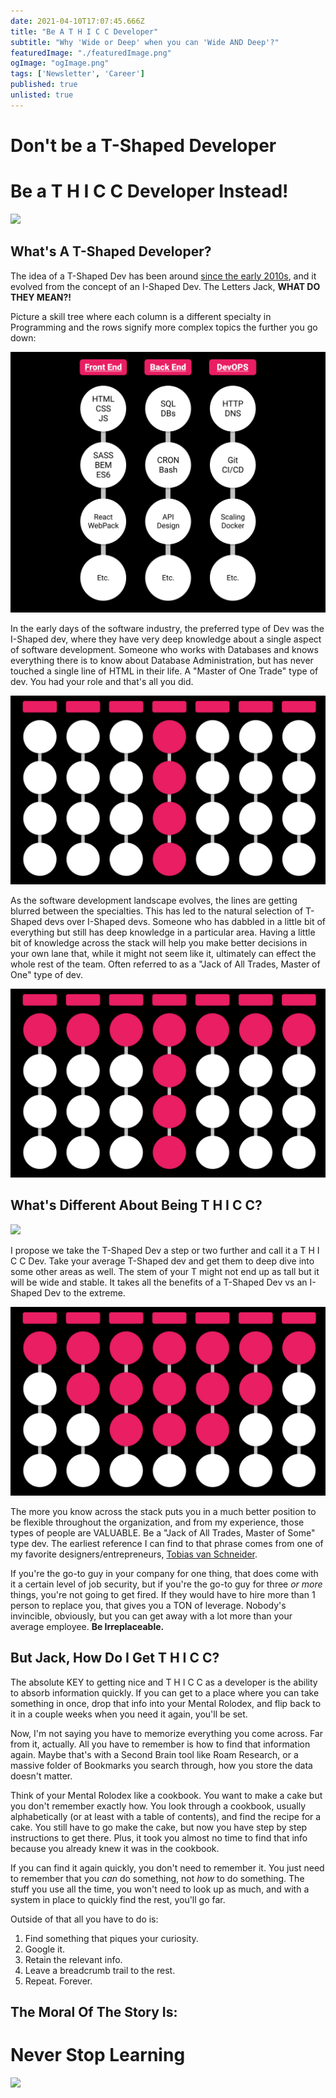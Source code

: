 ```yaml
---
date: 2021-04-10T17:07:45.666Z
title: "Be A T H I C C Developer" 
subtitle: "Why 'Wide or Deep' when you can 'Wide AND Deep'?"
featuredImage: "./featuredImage.png"
ogImage: "ogImage.png"
tags: ['Newsletter', 'Career']
published: true
unlisted: true
--- 
```


# Don't be a T-Shaped Developer
# Be a T&nbsp;H&nbsp;I&nbsp;C&nbsp;C Developer Instead!

![](https://media.giphy.com/media/kcOVt7d7hcUVkADVS1/giphy.gif)

## What's A T-Shaped Developer?
The idea of a T-Shaped Dev has been around [since the early 2010s](https://en.wikipedia.org/wiki/T-shaped_skills), and it evolved from the concept of an I-Shaped Dev. The Letters Jack, **WHAT DO THEY MEAN?!**

Picture a skill tree where each column is a different specialty in Programming and the rows signify more complex topics the further you go down:

![Dev Skill Tree](./dev-skill-tree.png) 

In the early days of the software industry, the preferred type of Dev was the I-Shaped dev, where they have very deep knowledge about a single aspect of software development. Someone who works with Databases and knows everything there is to know about Database Administration, but has never touched a single line of HTML in their life. A "Master of One Trade" type of dev. You had your role and that's all you did.

![Dev Skill Tree of an I-Shape Dev](./skill-tree--i-dev.png) 


As the software development landscape evolves, the lines are getting blurred between the specialties. This has led to the natural selection of T-Shaped devs over I-Shaped devs. Someone who has dabbled in a little bit of everything but still has deep knowledge in a particular area. Having a little bit of knowledge across the stack will help you make better decisions in your own lane that, while it might not seem like it, ultimately can effect the whole rest of the team. Often referred to as a "Jack of All Trades, Master of One" type of dev.

![Dev Skill Tree of an T-Shape Dev](./skill-tree--t-dev.png) 


## What's Different About Being T H I C C?

![](https://media.giphy.com/media/PN5d7H16UzSrS/giphy.gif)

I propose we take the T-Shaped Dev a step or two further and call it a T H I C C Dev. Take your average T-Shaped dev and get them to deep dive into some other areas as well. The stem of your T might not end up as tall but it will be wide and stable. It takes all the benefits of a T-Shaped Dev vs an I-Shaped Dev to the extreme. 

![Dev Skill Tree of an T-Shape Dev](./skill-tree--thicc-dev.png) 


The more you know across the stack puts you in a much better position to be flexible throughout the organization, and from my experience, those types of people are VALUABLE. Be a "Jack of All Trades, Master of Some" type dev. The earliest reference I can find to that phrase comes from one of my favorite designers/entrepreneurs, [Tobias van Schneider](https://vanschneider.com/blog/a-jack-of-all-trades/). 

If you're the go-to guy in your company for one thing, that does come with it a certain level of job security, but if you're the go-to guy for three _or more_ things, you're not going to get fired. If they would have to hire more than 1 person to replace you, that gives you a TON of leverage. Nobody's invincible, obviously, but you can get away with a lot more than your average employee. **Be Irreplaceable.**

## But Jack, How Do I Get T H I C C?

The absolute KEY to getting nice and T H I C C as a developer is the ability to absorb information quickly. If you can get to a place where you can take something in once, drop that info into your Mental Rolodex, and flip back to it in a couple weeks when you need it again, you'll be set. 

Now, I'm not saying you have to memorize everything you come across. Far from it, actually. All you have to remember is how to find that information again. Maybe that's with a Second Brain tool like Roam Research, or a massive folder of Bookmarks you search through, how you store the data doesn't matter. 

Think of your Mental Rolodex like a cookbook. You want to make a cake but you don't remember exactly how. You look through a cookbook, usually alphabetically (or at least with a table of contents), and find the recipe for a cake. You still have to go make the cake, but now you have step by step instructions to get there. Plus, it took you almost no time to find that info because you already knew it was in the cookbook. 

If you can find it again quickly, you don't need to remember it. You just need to remember that you _can_ do something, not _how_ to do something. The stuff you use all the time, you won't need to look up as much, and with a system in place to quickly find the rest, you'll go far. 

Outside of that all you have to do is: 

1. Find something that piques your curiosity.
2. Google it.
3. Retain the relevant info.
4. Leave a breadcrumb trail to the rest.
5. Repeat. Forever.

## The Moral Of The Story Is:

# Never Stop Learning

![](https://media.giphy.com/media/xUe3hdl4MY59NcMyjy/giphy.gif)